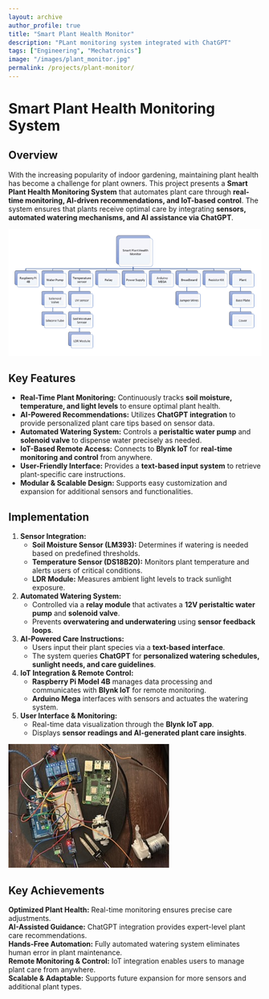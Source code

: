 ```yaml
---
layout: archive
author_profile: true
title: "Smart Plant Health Monitor"
description: "PLant monitoring system integrated with ChatGPT"
tags: ["Engineering", "Mechatronics"]
image: "/images/plant_monitor.jpg"
permalink: /projects/plant-monitor/
---
```

# Smart Plant Health Monitoring System

## Overview
With the increasing popularity of indoor gardening, maintaining plant health has become a challenge for plant owners. This project presents a **Smart Plant Health Monitoring System** that automates plant care through **real-time monitoring, AI-driven recommendations, and IoT-based control**. The system ensures that plants receive optimal care by integrating **sensors, automated watering mechanisms, and AI assistance via ChatGPT**.

![System Components](/images/plant_system.png)

## Key Features
- **Real-Time Plant Monitoring:** Continuously tracks **soil moisture, temperature, and light levels** to ensure optimal plant health.
- **AI-Powered Recommendations:** Utilizes **ChatGPT integration** to provide personalized plant care tips based on sensor data.
- **Automated Watering System:** Controls a **peristaltic water pump** and **solenoid valve** to dispense water precisely as needed.
- **IoT-Based Remote Access:** Connects to **Blynk IoT** for **real-time monitoring and control** from anywhere.
- **User-Friendly Interface:** Provides a **text-based input system** to retrieve plant-specific care instructions.
- **Modular & Scalable Design:** Supports easy customization and expansion for additional sensors and functionalities.

## Implementation
1. **Sensor Integration:**
   - **Soil Moisture Sensor (LM393):** Determines if watering is needed based on predefined thresholds.
   - **Temperature Sensor (DS18B20):** Monitors plant temperature and alerts users of critical conditions.
   - **LDR Module:** Measures ambient light levels to track sunlight exposure.
2. **Automated Watering System:**
   - Controlled via a **relay module** that activates a **12V peristaltic water pump** and **solenoid valve**.
   - Prevents **overwatering and underwatering** using **sensor feedback loops**.
3. **AI-Powered Care Instructions:**
   - Users input their plant species via a **text-based interface**.
   - The system queries **ChatGPT** for **personalized watering schedules, sunlight needs, and care guidelines**.
4. **IoT Integration & Remote Control:**
   - **Raspberry Pi Model 4B** manages data processing and communicates with **Blynk IoT** for remote monitoring.
   - **Arduino Mega** interfaces with sensors and actuates the watering system.
5. **User Interface & Monitoring:**
   - Real-time data visualization through the **Blynk IoT app**.
   - Displays **sensor readings and AI-generated plant care insights**.

![IoT-Based Plant Care](/images/plant_monitor.jpg)

## Key Achievements
 **Optimized Plant Health:** Real-time monitoring ensures precise care adjustments.  
 **AI-Assisted Guidance:** ChatGPT integration provides expert-level plant care recommendations.  
 **Hands-Free Automation:** Fully automated watering system eliminates human error in plant maintenance.  
 **Remote Monitoring & Control:** IoT integration enables users to manage plant care from anywhere.  
 **Scalable & Adaptable:** Supports future expansion for more sensors and additional plant types.